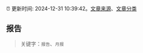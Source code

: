 :alarm_clock: 更新时间: 2024-12-31 10:39:42。[文章来源](/README.md)、[文章分类](/TAGS.md)

## 报告


> 关键字：`报告`、`月报`




